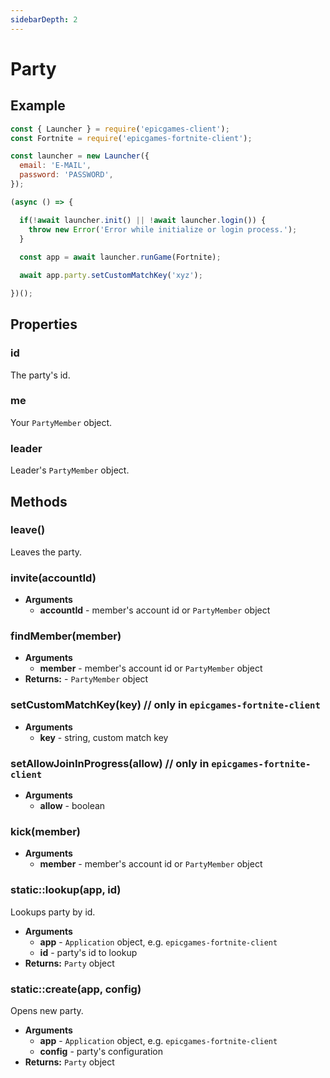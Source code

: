 ```yaml
---
sidebarDepth: 2
---
```


# Party

## Example
```javascript
const { Launcher } = require('epicgames-client');
const Fortnite = require('epicgames-fortnite-client');

const launcher = new Launcher({
  email: 'E-MAIL',
  password: 'PASSWORD',
});

(async () => {

  if(!await launcher.init() || !await launcher.login()) {
    throw new Error('Error while initialize or login process.');
  }
	
  const app = await launcher.runGame(Fortnite);

  await app.party.setCustomMatchKey('xyz');

})();
```

## Properties

### id
The party's id.

### me
Your `PartyMember` object.

### leader
Leader's `PartyMember` object.

## Methods

### leave()
Leaves the party.

### invite(accountId)
- **Arguments**
  - **accountId** - member's account id or `PartyMember` object

### findMember(member)
- **Arguments**
  - **member** - member's account id or `PartyMember` object
- **Returns:** - `PartyMember` object

### setCustomMatchKey(key) // only in `epicgames-fortnite-client`
- **Arguments**
  - **key** - string, custom match key

### setAllowJoinInProgress(allow) // only in `epicgames-fortnite-client`
- **Arguments**
  - **allow** - boolean

### kick(member)
- **Arguments**
  - **member** - member's account id or `PartyMember` object

### static::lookup(app, id)
Lookups party by id.
- **Arguments**
  - **app** - `Application` object, e.g. `epicgames-fortnite-client`
  - **id** - party's id to lookup
- **Returns:** `Party` object

### static::create(app, config)
Opens new party.
- **Arguments**
  - **app** - `Application` object, e.g. `epicgames-fortnite-client`
  - **config** - party's configuration
- **Returns:** `Party` object